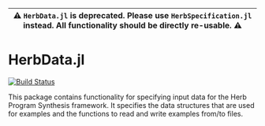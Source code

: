 | ⚠️  `HerbData.jl` is deprecated. Please use `HerbSpecification.jl` instead. All functionality should be directly re-usable. ⚠️ |
|-----------------------------------------|

# HerbData.jl

[![Build Status](https://github.com/Herb-AI/HerbData.jl/actions/workflows/CI.yml/badge.svg?branch=master)](https://github.com/Herb-AI/HerbData.jl/actions/workflows/CI.yml?query=branch%3Amaster)


This package contains functionality for specifying input data for the Herb Program Synthesis framework. It specifies the data structures that are used for examples and the functions to read and write examples from/to files.

